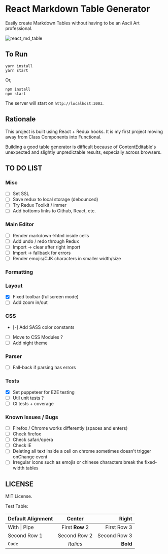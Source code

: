 # React Markdown Table Generator

Easily create Markdown Tables without having to be an Ascii Art professional.

![react_md_table](https://user-images.githubusercontent.com/3508123/66262015-18d2c680-e813-11e9-8885-29439a869849.gif)

## To Run

```
yarn install
yarn start
```

Or,

```
npm install
npm start
```

The server will start on `http://localhost:3003`.

## Rationale

This project is built using React + Redux hooks. It is my first project moving away from Class Components into Functional.

Building a good table generator is difficult because of ContentEditable's unexpected and slightly unpredictable results, especially across browsers.

## TO DO LIST

### Misc

- [ ] Set SSL
- [ ] Save redux to local storage (debounced)
- [ ] Try Redux Toolkit / immer
- [ ] Add bottoms links to Github, React, etc.

### Main Editor
- [ ] Render markdown->html inside cells
- [ ] Add undo / redo through Redux
- [ ] Import -> clear after right import
- [ ] Import -> fallback for errors
- [ ] Render emojis/CJK characters in smaller width/size

### Formatting

### Layout
- [x] Fixed toolbar (fullscreen mode)
- [ ] Add zoom in/out

### CSS
- [-] Add SASS color constants
- [ ] Move to CSS Modules ?
- [ ] Add night theme

### Parser
- [ ] Fall-back if parsing has errors

### Tests
- [x] Set puppeteer for E2E testing
- [ ] Util unit tests ?
- [ ] CI tests + coverage

### Known Issues / Bugs
- [ ] Firefox / Chrome works differently (spaces and enters)
- [ ] Check firefox
- [ ] Check safari/opera
- [ ] Check IE
- [ ] Deleting all text inside a cell on chrome sometimes doesn't trigger onChange event
- [ ] Irregular icons such as emojis or chinese characters break the fixed-width tables

## LICENSE

MIT License.

Test Table:

| Default Alignment | Center | Right |
| --- |:---:|----:|
| With \| Pipe | First **Row** 2 | First Row 3 |
| Second Row 1 | Second Row 2 | Second Row 3 |
| `Code` | *Italics* | **Bold** |
